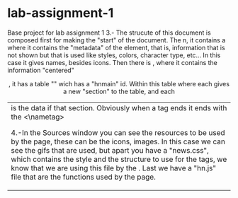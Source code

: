 # lab-assignment-1
Base project for lab assignment 1
3.- The strucute of this document is composed first for <html op=news> making the "start" of the document.
The n, it contains a <head> where it contains the "metadata" of the element, that is, information that is not shown but that is used like styles, colors, character type, etc... In this case it gives names, besides icons. Then there is <body>, where it contains the information "centered" <center>, it has a table "<table>" wich has a "hnmain" id. Within this table <tbody> where each <tr> gives a new "section" to the table, and each <td> is the data if that section. Obviously when a tag ends it ends with the <\nametag>

4.-In the Sources window you can see the resources to be used by the page, these can be the icons, images.
In this case we can see the gifs that are used, but apart you have a "news.css", which contains the style and the structure to use for the tags, we know that we are using this file by the <html op=news>. Last we have a "hn.js" file that are the functions used by the page.
